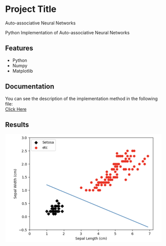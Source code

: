 
# Project Title

Auto-associative Neural Networks

Python Implementation of Auto-associative Neural Networks
## Features

- Python
- Numpy
- Matplotlib
## Documentation

You can see the description of the implementation method in the following file:  
[Click Here](https://linktodocumentation)


## Results 

![App Screenshot](https://github.com/kiananvari/perceptron-learning-rule/raw/main/Result.png)

